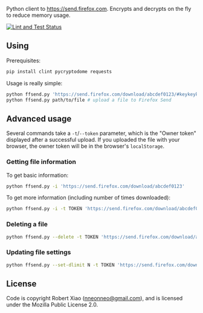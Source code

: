 Python client to https://send.firefox.com. Encrypts and decrypts on the fly to reduce memory usage.

[![Lint and Test Status](https://github.com/nneonneo/ffsend/workflows/Lint%20and%20Test/badge.svg)](https://nneonneo.github.io/ffsend/report/)

## Using

Prerequisites:

```bash
pip install clint pycryptodome requests
```

Usage is really simple:

```bash
python ffsend.py 'https://send.firefox.com/download/abcdef0123/#keykeykey' # download a file to the current directory
python ffsend.py path/to/file # upload a file to Firefox Send
```

## Advanced usage

Several commands take a `-t`/`--token` parameter, which is the "Owner token" displayed after a successful upload. If you uploaded the file with your browser, the owner token will be in the browser's `localStorage`.

### Getting file information

To get basic information:

```bash
python ffsend.py -i 'https://send.firefox.com/download/abcdef0123'
```

To get more information (including number of times downloaded):

```bash
python ffsend.py -i -t TOKEN 'https://send.firefox.com/download/abcdef0123'
```

### Deleting a file

```bash
python ffsend.py --delete -t TOKEN 'https://send.firefox.com/download/abcdef0123'
```

### Updating file settings

```bash
python ffsend.py --set-dlimit N -t TOKEN 'https://send.firefox.com/download/abcdef0123'
```

## License

Code is copyright Robert Xiao (nneonneo@gmail.com), and is licensed under the Mozilla Public License 2.0.
